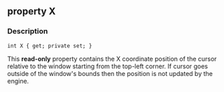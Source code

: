 ## property X ##

### Description ###
	int X { get; private set; }
This **read-only** property contains the X coordinate position of the cursor relative to the window starting from the top-left corner. If cursor goes outside of the window's bounds then the position is not updated by the engine.
